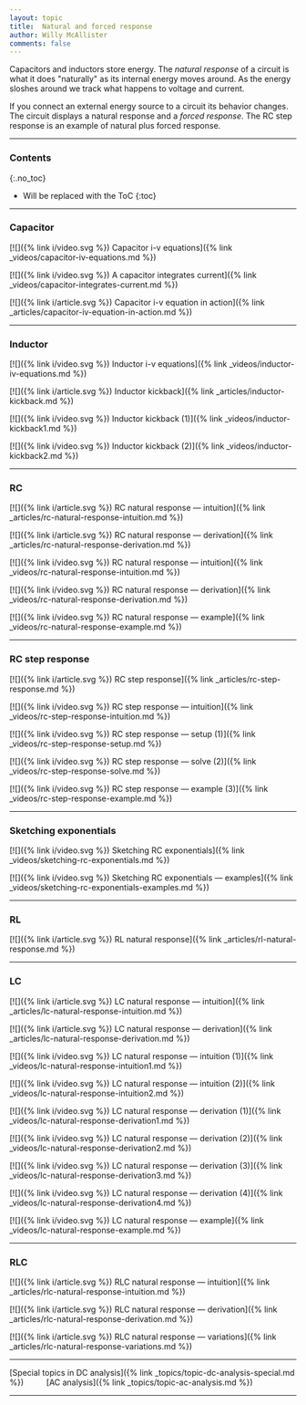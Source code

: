 ```yaml
---
layout: topic
title:  Natural and forced response
author: Willy McAllister
comments: false
---
```


Capacitors and inductors store energy. The *natural response* of a circuit is what it does "naturally" as its internal energy moves around. As the energy sloshes around we track what happens to voltage and current.

If you connect an external energy source to a circuit its behavior changes. The circuit displays a natural response and a *forced response*. The $\text{RC}$ step response is an example of natural plus forced response.

----

### Contents
{:.no_toc}

* Will be replaced with the ToC
{:toc}

----

### Capacitor

[![]({% link i/video.svg %}) Capacitor i-v equations]({% link _videos/capacitor-iv-equations.md %})

[![]({% link i/video.svg %}) A capacitor integrates current]({% link _videos/capacitor-integrates-current.md %})

[![]({% link i/article.svg %}) Capacitor i-v equation in action]({% link _articles/capacitor-iv-equation-in-action.md %})

---

### Inductor

[![]({% link i/video.svg %}) Inductor i-v equations]({% link _videos/inductor-iv-equations.md %})

[![]({% link i/article.svg %}) Inductor kickback]({% link _articles/inductor-kickback.md %})

[![]({% link i/video.svg %}) Inductor kickback (1)]({% link _videos/inductor-kickback1.md %})

[![]({% link i/video.svg %}) Inductor kickback (2)]({% link _videos/inductor-kickback2.md %})

---

### RC

[![]({% link i/article.svg %}) RC natural response — intuition]({% link _articles/rc-natural-response-intuition.md %})

[![]({% link i/article.svg %}) RC natural response — derivation]({% link _articles/rc-natural-response-derivation.md %})

[![]({% link i/video.svg %}) RC natural response — intuition]({% link _videos/rc-natural-response-intuition.md %})

[![]({% link i/video.svg %}) RC natural response — derivation]({% link _videos/rc-natural-response-derivation.md %})

[![]({% link i/video.svg %}) RC natural response — example]({% link _videos/rc-natural-response-example.md %})

---

### RC step response

[![]({% link i/article.svg %}) RC step response]({% link _articles/rc-step-response.md %})

[![]({% link i/video.svg %}) RC step response — intuition]({% link _videos/rc-step-response-intuition.md %})

[![]({% link i/video.svg %}) RC step response — setup (1)]({% link _videos/rc-step-response-setup.md %})

[![]({% link i/video.svg %}) RC step response — solve (2)]({% link _videos/rc-step-response-solve.md %})

[![]({% link i/video.svg %}) RC step response — example (3)]({% link _videos/rc-step-response-example.md %})

---

### Sketching exponentials 

[![]({% link i/video.svg %}) Sketching RC exponentials]({% link _videos/sketching-rc-exponentials.md %})

[![]({% link i/video.svg %}) Sketching RC exponentials — examples]({% link _videos/sketching-rc-exponentials-examples.md %})

---

### RL

[![]({% link i/article.svg %}) RL natural response]({% link _articles/rl-natural-response.md %})

---

### LC

[![]({% link i/article.svg %}) LC natural response — intuition]({% link _articles/lc-natural-response-intuition.md %})

[![]({% link i/article.svg %}) LC natural response — derivation]({% link _articles/lc-natural-response-derivation.md %})

[![]({% link i/video.svg %}) LC natural response — intuition (1)]({% link _videos/lc-natural-response-intuition1.md %})

[![]({% link i/video.svg %}) LC natural response — intuition (2)]({% link _videos/lc-natural-response-intuition2.md %})

[![]({% link i/video.svg %}) LC natural response — derivation (1)]({% link _videos/lc-natural-response-derivation1.md %})

[![]({% link i/video.svg %}) LC natural response — derivation (2)]({% link _videos/lc-natural-response-derivation2.md %})

[![]({% link i/video.svg %}) LC natural response — derivation (3)]({% link _videos/lc-natural-response-derivation3.md %})

[![]({% link i/video.svg %}) LC natural response — derivation (4)]({% link _videos/lc-natural-response-derivation4.md %})

[![]({% link i/video.svg %}) LC natural response — example]({% link _videos/lc-natural-response-example.md %})

---

### RLC

[![]({% link i/article.svg %}) RLC natural response — intuition]({% link _articles/rlc-natural-response-intuition.md %})

[![]({% link i/article.svg %}) RLC natural response — derivation]({% link _articles/rlc-natural-response-derivation.md %})

[![]({% link i/article.svg %}) RLC natural response — variations]({% link _articles/rlc-natural-response-variations.md %})

---

<i class="fas fa-arrow-left"></i> [Special topics in DC analysis]({% link _topics/topic-dc-analysis-special.md %}) $\qquad$ [AC analysis]({% link _topics/topic-ac-analysis.md %}) <i class="fas fa-arrow-right"></i>

---
